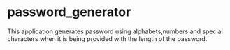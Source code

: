 # password_generator
This application generates password using alphabets,numbers and special characters when it is being provided with the length of the password.
